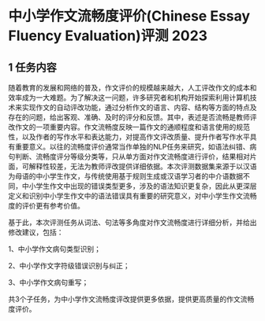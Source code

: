 # 中小学作文流畅度评价(Chinese Essay Fluency Evaluation)评测 2023

## 1 任务内容

随着教育的发展和网络的普及，作文评价的规模越来越大，人工评改作文的成本和效率成为一大难题。为了解决这一问题，许多研究者和机构开始探索利用计算机技术来实现作文的自动评改功能，通过分析作文的语言、内容、结构等方面的特点及存在的问题，给出客观、准确、及时的评分和反馈。其中，表述是否流畅是教师评改作文的一项重要内容。作文流畅度反映一篇作文的通顺程度和语言使用的规范性，以及作者的写作水平和表达能力，对提高作文评改质量、提升作者写作水平具有重要意义。以往的流畅度评价通常当作单独的NLP任务来研究，如语法纠错、病句判断、流畅度评分等级分类等，只从单方面对作文流畅度进行评价，结果相对片面，可解释性较差，无法为教师评改提供详细依据。本次评测数据集来源于以汉语为母语的中小学生作文，与传统使用基于规则生成或汉语学习者的中介语数据不同，中小学生作文中出现的错误类型更多，涉及的语法知识更复杂，因此从更深层定义和识别中小学生作文中的语法错误具有重要的研究意义，对中小学生作文流畅度的评价更有参考价值。

基于此，本次评测任务从词法、句法等多角度对作文流畅度进行详细分析，并给出修改建议，包括：

1、中小学作文病句类型识别；

2、中小学作文字符级错误识别与纠正；

3、中小学作文病句重写；

共3个子任务，为中小学作文流畅度评改提供更多依据，提供更高质量的作文流畅度评价。
